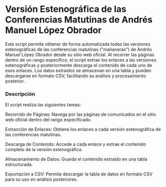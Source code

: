 # Versión Estenográfica de las Conferencias Matutinas de Andrés Manuel López Obrador
Este script permite obtener de forma automatizada todas las versiones estenográficas de las conferencias matutinas ("mañaneras") de Andrés Manuel López Obrador desde su sitio web oficial. Al recorrer las páginas dentro de un rango específico, el script extrae los enlaces a las versiones estenográficas y posteriormente descarga el contenido de cada uno de esos enlaces. Los datos extraídos se almacenan en una tabla y pueden descargarse en formato CSV, facilitando su análisis y procesamiento posterior.

### Descripción
El script realiza las siguientes tareas:

Recorrido de Páginas: Navega por las páginas de comunicados en el sitio web oficial dentro del rango especificado.

Extracción de Enlaces: Obtiene los enlaces a cada versión estenográfica de las conferencias matutinas.

Descarga de Contenido: Accede a cada enlace y extrae el contenido completo de la versión estenográfica.

Almacenamiento de Datos: Guarda el contenido extraído en una tabla estructurada.

Exportación a CSV: Permite descargar la tabla de datos en formato CSV para su uso en análisis posteriores.

